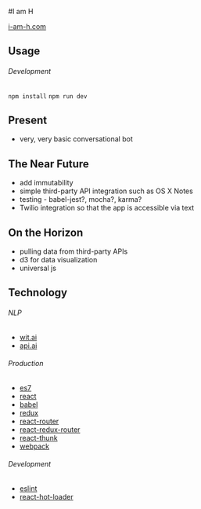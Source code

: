 #I am H

[i-am-h.com](i-am-h.com)

## Usage

###### Development

`npm install`
`npm run dev`

## Present

* very, very basic conversational bot

## The Near Future

* add immutability
* simple third-party API integration such as OS X Notes
* testing - babel-jest?, mocha?, karma?
* Twilio integration so that the app is accessible via text

## On the Horizon

* pulling data from third-party APIs
* d3 for data visualization
* universal js

## Technology

###### NLP

* [wit.ai](https://wit.ai/)
* [api.ai](https://api.ai/)

###### Production

* [es7](https://developer.mozilla.org/en-US/docs/Web/JavaScript/New_in_JavaScript/ECMAScript_Next_support_in_Mozilla)
* [react](https://facebook.github.io/react/)
* [babel](https://babeljs.io/)
* [redux](https://github.com/reactjs/redux)
* [react-router](https://github.com/reactjs/react-router)
* [react-redux-router](https://github.com/reactjs/react-router-redux)
* [react-thunk](https://github.com/gaearon/redux-thunk)
* [webpack](https://webpack.github.io/)

###### Development

* [eslint](http://eslint.org/)
* [react-hot-loader](https://github.com/gaearon/react-hot-loader)
